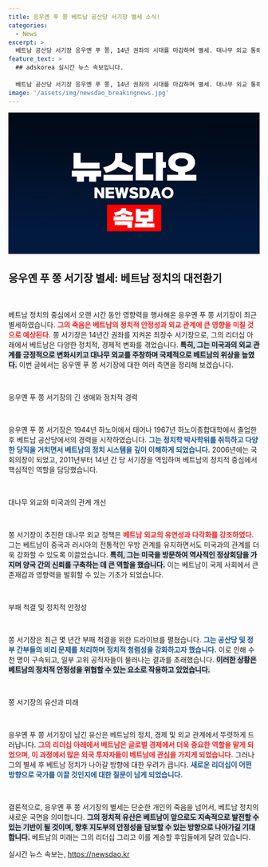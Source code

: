 ```yaml
---
title: 응우옌 푸 쫑 베트남 공산당 서기장 별세 소식!
categories:
  - News
excerpt: >
  베트남 공산당 서기장 응우옌 푸 쫑, 14년 권좌의 시대를 마감하며 별세. 대나무 외교 통해 미국과의 관계를 혁신적으로 개선한 그는 반부패 드라이브로 진정한 정치 개혁의 상징이 되었다.
feature_text: >
  ## adskorea 실시간 뉴스 속보입니다.

  베트남 공산당 서기장 응우옌 푸 쫑, 14년 권좌의 시대를 마감하며 별세. 대나무 외교 통해 미국과의 관계를 혁신적으로 개선한 그는 반부패 드라이브로 진정한 정치 개혁의 상징이 되었다.
image: '/assets/img/newsdao_breakingnews.jpg'
---
```


<p><img src="/assets/img/newsdao_breakingnews.jpg" alt="adskorea 속보" /></p>

<h2 data-ke-size="size26">응우옌 푸 쫑 서기장 별세: 베트남 정치의 대전환기</h2>

<p data-ke-size="size16">&nbsp;</p>

<p>베트남 정치의 중심에서 오랜 시간 동안 영향력을 행사해온 응우옌 푸 쫑 서기장이 최근 별세하였습니다. <b><span style="color: #ee2323;">그의 죽음은 베트남의 정치적 안정성과 외교 관계에 큰 영향을 미칠 것으로 예상된다.</span></b> 쫑 서기장은 14년간 권좌를 지켜온 최장수 서기장으로, 그의 리더십 아래에서 베트남은 다양한 정치적, 경제적 변화를 겪었습니다. <b><span style="background-color: #21538527;">특히, 그는 미국과의 외교 관계를 긍정적으로 변화시키고 대나무 외교를 주창하며 국제적으로 베트남의 위상을 높였다.</span></b> 이번 글에서는 응우옌 푸 쫑 서기장에 대한 여러 측면을 정리해 보겠습니다.</p>

<p data-ke-size="size16">&nbsp;</p>

<p>응우옌 푸 쫑 서기장의 긴 생애와 정치적 경력</p>

<p data-ke-size="size16">&nbsp;</p>

<p>응우옌 푸 쫑 서기장은 1944년 하노이에서 태어나 1967년 하노이종합대학에서 졸업한 후 베트남 공산당에서의 경력을 시작하였습니다. <b><span style="color: #1a5490;">그는 정치학 박사학위를 취득하고 다양한 당직을 거치면서 베트남의 정치 시스템을 깊이 이해하게 되었습니다.</span></b> 2006년에는 국회의장이 되었고, 2011년부터 14년 간 당 서기장을 역임하며 베트남의 정치적 중심에서 핵심적인 역할을 담당했습니다. </p>

<p data-ke-size="size16">&nbsp;</p>

<p>대나무 외교와 미국과의 관계 개선</p>

<p data-ke-size="size16">&nbsp;</p>

<p>쫑 서기장이 추진한 대나무 외교 정책은 <b><span style="color: #ee2323;">베트남 외교의 유연성과 다각화를 강조하였다.</span></b> 그는 베트남이 중국과 러시아의 전통적인 우방 관계를 유지하면서도 미국과의 관계를 더욱 강화할 수 있도록 이끌었습니다. <b><span style="background-color: #21538527;">특히, 그는 미국을 방문하여 역사적인 정상회담을 가지며 양국 간의 신뢰를 구축하는 데 큰 역할을 했습니다.</span></b> 이는 베트남이 국제 사회에서 큰 존재감과 영향력을 발휘할 수 있는 기초가 되었습니다.</p>

<p data-ke-size="size16">&nbsp;</p>

<p>부패 척결 및 정치적 안정성</p>

<p data-ke-size="size16">&nbsp;</p>

<p>쫑 서기장은 최근 몇 년간 부패 척결을 위한 드라이브를 펼쳤습니다. <b><span style="color: #1a5490;">그는 공산당 및 정부 간부들의 비리 문제를 처리하며 정치적 청렴성을 강화하고자 했습니다.</span></b> 이로 인해 수천 명이 구속되고, 일부 고위 공직자들이 물러나는 결과를 초래했습니다. <b><span style="background-color: #21538527;">이러한 상황은 베트남의 정치적 안정성을 위협할 수 있는 요소로 작용하고 있었습니다.</span></b> </p>

<p data-ke-size="size16">&nbsp;</p>

<p>쫑 서기장의 유산과 미래</p>

<p data-ke-size="size16">&nbsp;</p>

<p>응우옌 푸 쫑 서기장이 남긴 유산은 베트남의 정치, 경제 및 외교 관계에서 뚜렷하게 드러납니다. <b><span style="color: #ee2323;">그의 리더십 아래에서 베트남은 글로벌 경제에서 더욱 중요한 역할을 맡게 되었으며, 이 과정에서 많은 외국 투자자들이 베트남에 관심을 가지게 되었습니다.</span></b> 그러나 그의 별세 후 베트남 정치가 나아갈 방향에 대한 우려가 큽니다. <b><span style="color: #1a5490;">새로운 리더십이 어떤 방향으로 국가를 이끌 것인지에 대한 질문이 남게 되었습니다.</span></b></p>

<p data-ke-size="size16">&nbsp;</p>

<p>결론적으로, 응우옌 푸 쫑 서기장의 별세는 단순한 개인의 죽음을 넘어서, 베트남 정치의 새로운 국면을 의미합니다. <b><span style="background-color: #21538527;">그의 정치적 유산은 베트남이 앞으로도 지속적으로 발전할 수 있는 기반이 될 것이며, 향후 지도부의 안정성을 담보할 수 있는 방향으로 나아가길 기대합니다.</span></b> 베트남의 미래는 그의 리더십 그리고 이를 계승할 후임들에게 달려 있습니다.</p>
실시간 뉴스 속보는, <a href="https://newsdao.kr" rel="dofollow">https://newsdao.kr</a>


